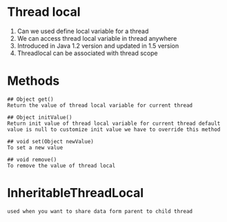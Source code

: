 # Thread local

1. Can we used define local variable for a thread
2. We can access thread local variable in thread anywhere
3. Introduced in Java 1.2 version and updated in 1.5 version
4. Threadlocal can be associated with thread scope

# Methods

    ## Object get()
    Return the value of thread local variable for current thread

    ## Object initValue()
    Return init value of thread local variable for current thread default value is null to customize init value we have to override this method

    ## void set(Object newValue)
    To set a new value

    ## void remove()
    To remove the value of thread local

# InheritableThreadLocal

    used when you want to share data form parent to child thread
